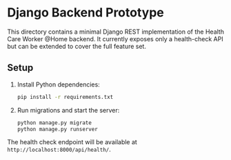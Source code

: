 # Django Backend Prototype

This directory contains a minimal Django REST implementation of the Health Care Worker @Home backend. It currently exposes only a health-check API but can be extended to cover the full feature set.

## Setup

1. Install Python dependencies:

   ```bash
   pip install -r requirements.txt
   ```

2. Run migrations and start the server:

   ```bash
   python manage.py migrate
   python manage.py runserver
   ```

The health check endpoint will be available at `http://localhost:8000/api/health/`.
